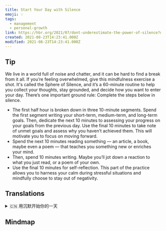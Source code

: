 ```yaml
---
title: Start Your Day with Silence
emoji: 💡
tags:
  - management
  - personal-growth
link: https://hbr.org/2021/07/dont-underestimate-the-power-of-silence?utm_medium=email&utm_source=newsletter_daily&utm_campaign=mtod_notactsubs
created: 2021-08-23T14:23:41.000Z
modified: 2021-08-23T14:23:41.000Z
---
```


## Tip

We live in a world full of noise and chatter, and it can be hard to find a break from it all. If you’re feeling overwhelmed, give this mindfulness exercise a shot. It's called the Sphere of Silence, and it’s a 60-minute routine to help you collect your thoughts, stay grounded, and decide how you want to enter your day. There’s one important ground rule: Complete the steps below in silence.

- The first half hour is broken down in three 10-minute segments. Spend the first segment writing your short-term, medium-term, and long-term goals. Then, dedicate the next 10 minutes to assessing your progress on your goals from the previous day. Use the final 10 minutes to take note of unmet goals and assess why you haven’t achieved them. This will motivate you to focus on moving forward.
- Spend the next 10 minutes reading something — an article, a book, maybe even a poem — that teaches you something new or enriches your mind.
- Then, spend 10 minutes writing. Maybe you’ll jot down a reaction to what you just read, or a poem of your own.
- Use the final 10 minutes for self-reflection. This part of the practice allows you to harness your calm during stressful situations and mindfully choose to stay out of negativity.

## Translations

<details>
   <summary>🇨🇳 用沉默开始你的一天 </summary>

我们生活在一个充满噪音和喋喋不休的世界，很难从中找到一个休息的时间。如果你感到不知所措，就试试这个练习吧。它被称为“沉默的范围”，它是一个 60 分钟的例行程序，可以帮助你集中思想、保持冷静，并决定你想要如何进入你的一天。有一个重要的基本原则:安静地完成下面的步骤。

- 前半个小时分为三个 10 分钟的片段。在第一部分写下你的短期、中期和长期目标。然后，用接下来的 10 分钟来评估你在前一天的目标上取得的进展。用最后的 10 分钟记录下你没有完成的目标，并评估为什么你没有完成它们。这将激励你专注于前进。
- 花 10 分钟读一些东西——一篇文章，一本书，甚至一首诗，可以教会你新的东西或丰富你的思想。
- 然后，花 10 分钟写作。也许你会写下对你刚刚读到的东西的反应，或者你自己的一首诗。
- 利用最后 10 分钟进行自我反省。这部分练习可以让你在压力的情况下保持冷静，谨慎地选择远离消极情绪。

</details>

## Mindmap

![]()
